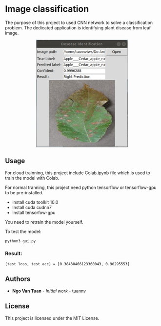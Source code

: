 # Image classification
The purpose of this project to used CNN network to solve a classification problem. The dedicated application is identifying plant disease from leaf image.

<p align="center">
  <img src="images/Right.png" width="300" title="Board 3D">
</p>

## Usage

For cloud trainning, this project include Colab.ipynb file which is used to train the model with Colab.

For normal tranning, this project need python tensorflow or tensorflow-gpu to be pre-installed.

* Install cuda toolkit 10.0
* Install cuda cudnn7
* Install tensorfow-gpu

You need to retrain the model yourself.

To test the model:
```
python3 gui.py
```

### Result:

```
[test loss, test acc] = [0.38438466123360043, 0.90295553]
```

## Authors

* **Ngo Van Tuan** - *Initial work* - [tuannv](https://github.com/tuanngo0898)

## License

This project is licensed under the MIT License.
